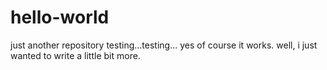 # hello-world
just another repository
testing...testing... yes of course it works. 
well, i just wanted to write a little bit more.
